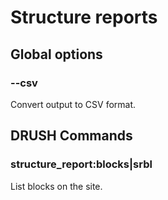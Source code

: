 # Structure reports

## Global options

### --csv

Convert output to CSV format.

## DRUSH Commands

### structure_report:blocks|srbl

List blocks on the site.
